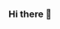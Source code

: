 ### Hi there 👋

<!--
**cydonie/cydonie** is a ✨ _special_ ✨ repository because its `README.md` (this file) appears on your GitHub profile.
- 🔭 I’m currently working on the website for the Jardin de Cydonie.


-->
